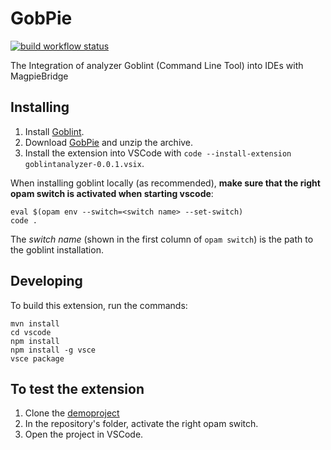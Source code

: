 # GobPie

[![build workflow status](https://github.com/goblint/GobPie/actions/workflows/build.yml/badge.svg)](https://github.com/goblint/GobPie/actions/workflows/build.yml)

The Integration of analyzer Goblint (Command Line Tool) into IDEs with MagpieBridge

## Installing

1. Install [Goblint](https://github.com/goblint/analyzer#installing).
2. Download [GobPie](https://nightly.link/goblint/GobPie/workflows/build/master/plugin.zip) and unzip the archive.
3. Install the extension into VSCode with `code --install-extension goblintanalyzer-0.0.1.vsix`.

When installing goblint locally (as recommended), **make sure that the right opam switch is activated when starting vscode**:
```
eval $(opam env --switch=<switch name> --set-switch)
code .
```
The *switch name* (shown in the first column of `opam switch`) is the path to the goblint installation.


## Developing

To build this extension, run the commands:

~~~
mvn install
cd vscode
npm install
npm install -g vsce
vsce package
~~~


## To test the extension

1. Clone the [demoproject](https://github.com/karoliineh/GoblintAnalyzer-DemoProject)
2. In the repository's folder, activate the right opam switch.
3. Open the project in VSCode.
